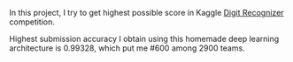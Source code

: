 In this project, I try to get highest possible score in Kaggle [Digit Recognizer](https://www.kaggle.com/c/digit-recognizer) competition.

Highest submission accuracy I obtain using this homemade deep learning architecture is 0.99328, which put me #600 among 2900 teams.

